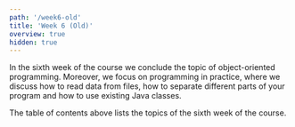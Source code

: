```yaml
---
path: '/week6-old'
title: 'Week 6 (Old)'
overview: true
hidden: true
---
```


In the sixth week of the course we conclude the topic of object-oriented programming. Moreover, we focus on programming in practice, where we discuss how to read data from files, how to separate different parts of your program and how to use existing Java classes.

<pages-in-this-section></pages-in-this-section>

The table of contents above lists the topics of the sixth week of the course.

